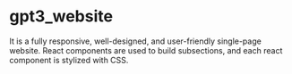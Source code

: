 # gpt3_website
It is a fully responsive, well-designed, and user-friendly single-page website. React components are used to build subsections, and each react component is stylized with CSS. 
